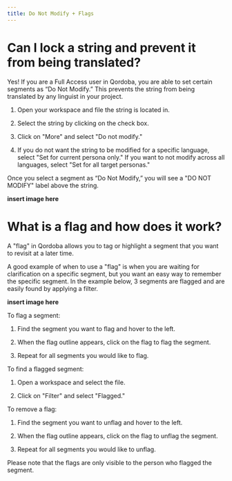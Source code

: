 ```yaml
---
title: Do Not Modify + Flags
---
```


# Can I lock a string and prevent it from being translated?

Yes! If you are a Full Access user in Qordoba, you are able to set certain segments as “Do Not Modify.” This prevents the string from being translated by any linguist in your project.

  1. Open your workspace and file the string is located in.

  2. Select the string by clicking on the check box.

  3. Click on "More" and select "Do not modify."

  4. If you do not want the string to be modified for a specific language, select "Set for current persona only." If you want to not modify across all languages, select "Set for all target personas."

Once you select a segment as “Do Not Modify,” you will see a "DO NOT MODIFY" label above the string.

 **insert image here**
 
 
 # What is a flag and how does it work?
 
 A "flag" in Qordoba allows you to tag or highlight a segment that you want to revisit at a later time.

A good example of when to use a "flag" is when you are waiting for clarification on a specific segment, but you want an easy way to remember the specific segment. In the example below, 3 segments are flagged and are easily found by applying a filter.

**insert image here**

To flag a segment:

  1. Find the segment you want to flag and hover to the left. 

  2. When the flag outline appears, click on the flag to flag the segment.

  3. Repeat for all segments you would like to flag.
  
To find a flagged segment:

  1. Open a workspace and select the file.

  2. Click on "Filter" and select "Flagged."
  
To remove a flag:

  1. Find the segment you want to unflag and hover to the left.

  2. When the flag outline appears, click on the flag to unflag the segment.

  3. Repeat for all segments you would like to unflag.
  
Please note that the flags are only visible to the person who flagged the segment. 


